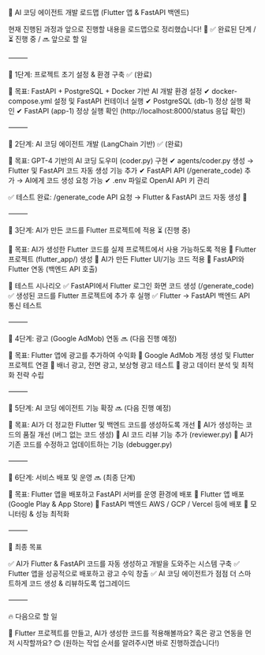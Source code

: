 🚀 AI 코딩 에이전트 개발 로드맵 (Flutter 앱 & FastAPI 백엔드)

현재 진행된 과정과 앞으로 진행할 내용을 로드맵으로 정리했습니다! 🎯
✅ 완료된 단계 / ⏳ 진행 중 / 🔜 앞으로 할 일

⸻

📌 1단계: 프로젝트 초기 설정 & 환경 구축 ✅ (완료)

📌 목표: FastAPI + PostgreSQL + Docker 기반 AI 개발 환경 설정
✔ docker-compose.yml 설정 및 FastAPI 컨테이너 실행
✔ PostgreSQL (db-1) 정상 실행 확인
✔ FastAPI (app-1) 정상 실행 확인 (http://localhost:8000/status 응답 확인)

⸻

📌 2단계: AI 코딩 에이전트 개발 (LangChain 기반) ✅ (완료)

📌 목표: GPT-4 기반의 AI 코딩 도우미 (coder.py) 구현
✔ agents/coder.py 생성 → Flutter 및 FastAPI 코드 자동 생성 기능 추가
✔ FastAPI API (/generate_code) 추가 → AI에게 코드 생성 요청 가능
✔ .env 파일로 OpenAI API 키 관리

✅ 테스트 완료: /generate_code API 요청 → Flutter & FastAPI 코드 자동 생성 🎉

⸻

📌 3단계: AI가 만든 코드를 Flutter 프로젝트에 적용 ⏳ (진행 중)

📌 목표: AI가 생성한 Flutter 코드를 실제 프로젝트에서 사용 가능하도록 적용
🔲 Flutter 프로젝트 (flutter_app/) 생성
🔲 AI가 만든 Flutter UI/기능 코드 적용
🔲 FastAPI와 Flutter 연동 (백엔드 API 호출)

🔹 테스트 시나리오
✅ FastAPI에서 Flutter 로그인 화면 코드 생성 (/generate_code)
✅ 생성된 코드를 Flutter 프로젝트에 추가 후 실행
✅ Flutter → FastAPI 백엔드 API 통신 테스트

⸻

📌 4단계: 광고 (Google AdMob) 연동 🔜 (다음 진행 예정)

📌 목표: Flutter 앱에 광고를 추가하여 수익화
🔲 Google AdMob 계정 생성 및 Flutter 프로젝트 연결
🔲 배너 광고, 전면 광고, 보상형 광고 테스트
🔲 광고 데이터 분석 및 최적화 전략 수립

⸻

📌 5단계: AI 코딩 에이전트 기능 확장 🔜 (다음 진행 예정)

📌 목표: AI가 더 정교한 Flutter 및 백엔드 코드를 생성하도록 개선
🔲 AI가 생성하는 코드의 품질 개선 (버그 없는 코드 생성)
🔲 AI 코드 리뷰 기능 추가 (reviewer.py)
🔲 AI가 기존 코드를 수정하고 업데이트하는 기능 (debugger.py)

⸻

📌 6단계: 서비스 배포 및 운영 🔜 (최종 단계)

📌 목표: Flutter 앱을 배포하고 FastAPI 서버를 운영 환경에 배포
🔲 Flutter 앱 배포 (Google Play & App Store)
🔲 FastAPI 백엔드 AWS / GCP / Vercel 등에 배포
🔲 모니터링 & 성능 최적화

⸻

🎯 최종 목표

✅ AI가 Flutter & FastAPI 코드를 자동 생성하고 개발을 도와주는 시스템 구축
✅ Flutter 앱을 성공적으로 배포하고 광고 수익 창출
✅ AI 코딩 에이전트가 점점 더 스마트하게 코드 생성 & 리뷰하도록 업그레이드

⸻

🔥 다음으로 할 일

🚀 Flutter 프로젝트를 만들고, AI가 생성한 코드를 적용해볼까요?
혹은 광고 연동을 먼저 시작할까요? 😊
(원하는 작업 순서를 알려주시면 바로 진행하겠습니다!)